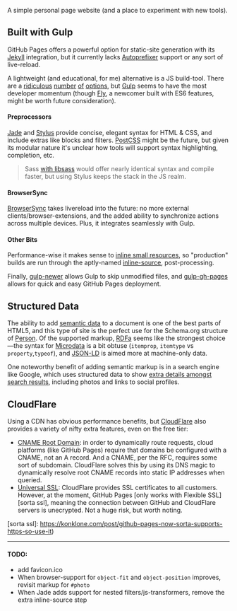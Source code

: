 A simple personal page website (and a place to experiment with new tools).

## Built with Gulp

GitHub Pages offers a powerful option for static-site generation with its [Jekyll][j] integration, but it currently lacks [Autoprefixer][a] support or any sort of live-reload.

[j]: http://jekyllrb.com/
[a]: http://github.com/postcss/autoprefixer

A lightweight (and educational, for me) alternative is a JS build-tool. There are a [ridiculous][grunt] [number][broccoli] [of][brunch] [options][mimosa], but [Gulp][g] seems to have the most developer momentum (though [Fly][f], a newcomer built with ES6 features, might be worth future consideration).

[grunt]: http://gruntjs.com
[broccoli]: http://broccolijs.com/
[brunch]: http://brunch.io/
[mimosa]: http://mimosa.io/
[g]: http://gulpjs.com/
[f]: http://github.com/flyjs/fly

#### Preprocessors
[Jade][ja] and [Stylus][s] provide concise, elegant syntax for HTML & CSS, and include extras like blocks and filters. [PostCSS][p] might be the future, but given its modular nature it's unclear how tools will support syntax highlighting, completion, etc.

> Sass [with libsass][css speed] would offer nearly identical syntax and compile faster, but using Stylus keeps the stack in the JS realm.

[ja]: http://jade-lang.com/
[s]: https://learnboost.github.io/stylus/
[p]: http://github.com/postcss/postcss
[css speed]: http://www.solitr.com/blog/2014/01/css-preprocessor-benchmark/

#### BrowserSync
[BrowserSync][bs] takes livereload into the future: no more external clients/browser-extensions, and the added ability to synchronize actions across multiple devices. Plus, it integrates seamlessly with Gulp.

[bs]: http://www.browsersync.io/

#### Other Bits
Performance-wise it makes sense to [inline small resources][bynens], so "production" builds are run through the aptly-named [inline-source][i], post-processing.

[bynens]: https://mathiasbynens.be/notes/inline-vs-separate-file
[i]: https://mathiasbynens.be/notes/inline-vs-separate-file

Finally, [gulp-newer][gn] allows Gulp to skip unmodified files, and    [gulp-gh-pages][ggp] allows for quick and easy GitHub Pages deployment.

[gn]: http://npm.im/gulp-newer
[ggp]: http://npm.im/gulp-gh-pages


## Structured Data

The ability to add [semantic data][semantic web] to a document is one of the best parts of HTML5, and this type of site is the perfect use for the Schema.org structure of [Person][p]. Of the supported markup, [RDFa][r] seems like the strongest choice—the syntax for [Microdata][m] is a bit obtuse (`itemprop`, `itemtype` vs `property`,`typeof`), and [JSON-LD][jld] is aimed more at machine-only data.

[semantic web]: http://en.wikipedia.org/wiki/Semantic_Web
[p]: http://schema.org/Person
[r]: http://en.wikipedia.org/wiki/RDFa
[m]: http://en.wikipedia.org/wiki/Microdata_(HTML)
[jld]: http://en.wikipedia.org/wiki/Microdata_(HTML)

One noteworthy benefit of adding semantic markup is in a search engine like Google, which uses structured data to show [extra details amongst search results][gsd], including photos and links to social profiles.

[gsd]: http://developers.google.com/structured-data/


## CloudFlare

Using a CDN has obvious performance benefits, but [CloudFlare][c] also provides a variety of nifty extra features, even on the free tier:

- [CNAME Root Domain][crd]: in order to dynamically route requests, cloud platforms (like GitHub Pages) require that domains be configured with a CNAME, not an A record. And a CNAME, per the RFC, requires some sort of subdomain. CloudFlare solves this by using its DNS magic to dynamically resolve root CNAME records into static IP addresses when queried.
- [Universal SSL][ussl]: CloudFlare provides SSL certificates to all customers. However, at the moment, GitHub Pages [only works with Flexible SSL][sorta ssl], meaning the connection between GitHub and CloudFlare servers is unecrypted. Not a huge risk, but worth noting.

[c]: http://www.cloudflare.com/
[crd]: http://blog.cloudflare.com/introducing-cname-flattening-rfc-compliant-cnames-at-a-domains-root/
[ussl]: http://blog.cloudflare.com/introducing-universal-ssl/
[sorta ssl]: https://konklone.com/post/github-pages-now-sorta-supports-https-so-use-it)

-------

#### TODO:

- add favicon.ico
- When browser-support for `object-fit` and `object-position` improves, revisit markup for `#photo`
- When Jade adds support for nested filters/js-transformers, remove the extra inline-source step
